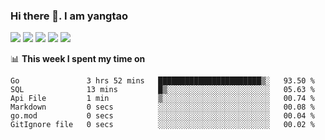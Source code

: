 ### Hi there 👋. I am yangtao 

<!-- **runtu666/runtu666** is a ✨ _special_ ✨ repository because its `README.md` (this file) appears on your GitHub profile. -->

![](https://github-profile-summary-cards.vercel.app/api/cards/profile-details?username=runtu666&theme=github)
![](https://github-profile-summary-cards.vercel.app/api/cards/repos-per-language?username=runtu666&theme=github)
![](https://github-profile-summary-cards.vercel.app/api/cards/most-commit-language?username=runtu666&theme=github)
![](https://github-profile-summary-cards.vercel.app/api/cards/stats?&username=runtu666&theme=github)
![](https://github-profile-summary-cards.vercel.app/api/cards/productive-time?username=runtu666&theme=github)

📊 **This week I spent my time on**
<!--START_SECTION:waka-->

```text
Go               3 hrs 52 mins   ███████████████████████▒░   93.50 %
SQL              13 mins         █▒░░░░░░░░░░░░░░░░░░░░░░░   05.63 %
Api File         1 min           ▒░░░░░░░░░░░░░░░░░░░░░░░░   00.74 %
Markdown         0 secs          ░░░░░░░░░░░░░░░░░░░░░░░░░   00.08 %
go.mod           0 secs          ░░░░░░░░░░░░░░░░░░░░░░░░░   00.04 %
GitIgnore file   0 secs          ░░░░░░░░░░░░░░░░░░░░░░░░░   00.02 %
```

<!--END_SECTION:waka-->


[comment]: <> (Here are some ideas to get you started:)

[comment]: <> (- 🔭 I’m currently working on tal)

[comment]: <> (- 🌱 I’m currently learning devops)

[comment]: <> (- 👯 I’m looking to collaborate on ...)

[comment]: <> (- 🤔 I’m looking for help with ...)

[comment]: <> (- 💬 Ask me about ...)

[comment]: <> (- 📫 How to reach me: ...)

[comment]: <> (- 😄 Pronouns: ...)

[comment]: <> (- ⚡ Fun fact: ...)
